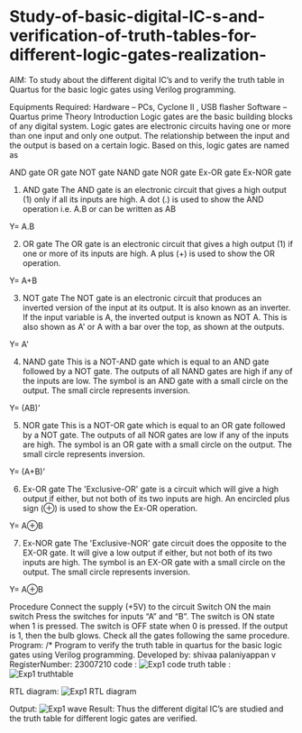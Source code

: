 # Study-of-basic-digital-IC-s-and-verification-of-truth-tables-for-different-logic-gates-realization-
 AIM:
To study about the different digital IC’s and to verify the truth table in Quartus for the basic logic gates using Verilog programming.

Equipments Required:
Hardware – PCs, Cyclone II , USB flasher
Software – Quartus prime
Theory
Introduction
Logic gates are the basic building blocks of any digital system. Logic gates are electronic circuits having one or more than one input and only one output. The relationship between the input and the output is based on a certain logic. Based on this, logic gates are named as

AND gate
OR gate
NOT gate
NAND gate
NOR gate
Ex-OR gate
Ex-NOR gate
1) AND gate
The AND gate is an electronic circuit that gives a high output (1) only if all its inputs are high. A dot (.) is used to show the AND operation i.e. A.B or can be written as AB

Y= A.B

2) OR gate
The OR gate is an electronic circuit that gives a high output (1) if one or more of its inputs are high. A plus (+) is used to show the OR operation.

Y= A+B

3) NOT gate
The NOT gate is an electronic circuit that produces an inverted version of the input at its output. It is also known as an inverter. If the input variable is A, the inverted output is known as NOT A. This is also shown as A' or A with a bar over the top, as shown at the outputs.

Y= A'

4) NAND gate
This is a NOT-AND gate which is equal to an AND gate followed by a NOT gate. The outputs of all NAND gates are high if any of the inputs are low. The symbol is an AND gate with a small circle on the output. The small circle represents inversion.

Y= (AB)’

5) NOR gate
This is a NOT-OR gate which is equal to an OR gate followed by a NOT gate. The outputs of all NOR gates are low if any of the inputs are high. The symbol is an OR gate with a small circle on the output. The small circle represents inversion.

Y= (A+B)’

6) Ex-OR gate
The 'Exclusive-OR' gate is a circuit which will give a high output if either, but not both of its two inputs are high. An encircled plus sign (⊕) is used to show the Ex-OR operation.

Y= A⊕B

7) Ex-NOR gate
The 'Exclusive-NOR' gate circuit does the opposite to the EX-OR gate. It will give a low output if either, but not both of its two inputs are high. The symbol is an EX-OR gate with a small circle on the output. The small circle represents inversion.

Y= A⊕B

Procedure
Connect the supply (+5V) to the circuit
Switch ON the main switch
Press the switches for inputs “A” and “B”. The switch is ON state when 1 is pressed. The switch is OFF state when 0 is pressed.
If the output is 1, then the bulb glows.
Check all the gates following the same procedure.
Program:
/*
Program to verify the truth table in quartus for the basic logic gates using Verilog programming.
Developed by: shivaa palaniyappan v
RegisterNumber:  23007210
code : 
![Exp1 code](https://github.com/shivaa-palaniyappan/Study-of-basic-digital-IC-s-and-verification-of-truth-tables-for-different-logic-gates-realization-/assets/146915611/67664717-f5ca-418b-a6a9-c62f2c623fac)
truth table :
![Exp1 truthtable](https://github.com/shivaa-palaniyappan/Study-of-basic-digital-IC-s-and-verification-of-truth-tables-for-different-logic-gates-realization-/assets/146915611/23852097-23c9-4c01-b23c-bab57fa4b489)

RTL diagram:
![Exp1 RTL diagram](https://github.com/shivaa-palaniyappan/Study-of-basic-digital-IC-s-and-verification-of-truth-tables-for-different-logic-gates-realization-/assets/146915611/c28de94e-ff54-44b6-a535-ca410c2d8d7f)

Output:
![Exp1 wave](https://github.com/shivaa-palaniyappan/Study-of-basic-digital-IC-s-and-verification-of-truth-tables-for-different-logic-gates-realization-/assets/146915611/fd07c92e-8541-467d-84e6-9c2b60f82682)
Result:
Thus the different digital IC’s are studied and the truth table for different logic gates are verified.
